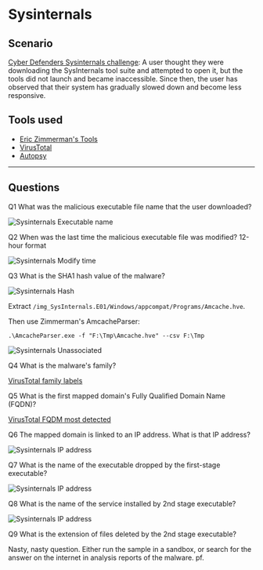 # Sysinternals

## Scenario

[Cyber Defenders Sysinternals challenge](https://cyberdefenders.org/blueteam-ctf-challenges/100): A user thought they were downloading the SysInternals tool suite and attempted to open it, but the tools did not launch and became inaccessible. Since then, the user has observed that their system has gradually slowed down and become less responsive.

## Tools used

* [Eric Zimmerman's Tools](https://ericzimmerman.github.io/#!index.md)
* [VirusTotal](https://www.virustotal.com/gui/home/search)
* [Autopsy](https://testlab.tymyrddin.dev/docs/dfir/autopsy-windows)

----

## Questions

Q1 What was the malicious executable file name that the user downloaded?

![Sysinternals Executable name](/_static/images/sysinternals-q1.png)

Q2 When was the last time the malicious executable file was modified? 12-hour format

![Sysinternals Modify time](/_static/images/sysinternals-q2.png)

Q3 What is the SHA1 hash value of the malware?

![Sysinternals Hash](/_static/images/sysinternals-q3.png)

Extract `/img_SysInternals.E01/Windows/appcompat/Programs/Amcache.hve`.

Then use Zimmerman's AmcacheParser:

    .\AmcacheParser.exe -f "F:\Tmp\Amcache.hve" --csv F:\Tmp

![Sysinternals Unassociated](/_static/images/sysinternals-q3b.png)

Q4 What is the malware's family?

[VirusTotal family labels](https://www.virustotal.com/gui/file/72e6d1728a546c2f3ee32c063ed09fa6ba8c46ac33b0dd2e354087c1ad26ef48/detection)

Q5 What is the first mapped domain's Fully Qualified Domain Name (FQDN)?

[VirusTotal FQDM most detected](https://www.virustotal.com/gui/file/72e6d1728a546c2f3ee32c063ed09fa6ba8c46ac33b0dd2e354087c1ad26ef48/relations)

Q6 The mapped domain is linked to an IP address. What is that IP address?

![Sysinternals IP address](/_static/images/sysinternals-q6.png)

Q7 What is the name of the executable dropped by the first-stage executable?

![Sysinternals IP address](/_static/images/sysinternals-q7.png)

Q8 What is the name of the service installed by 2nd stage executable?

![Sysinternals IP address](/_static/images/sysinternals-q8.png)

Q9 What is the extension of files deleted by the 2nd stage executable?

Nasty, nasty question. Either run the sample in a sandbox, or search for the answer on the internet in analysis reports of the malware. pf.
